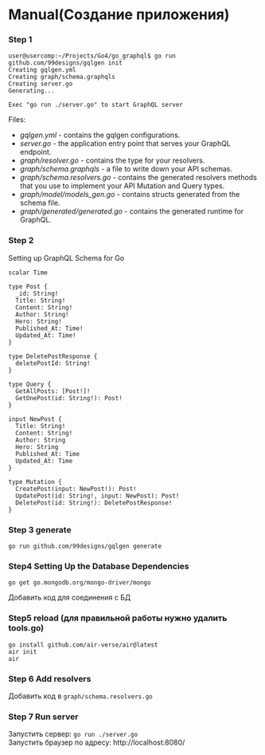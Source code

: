 # Manual(Создание приложения)

### Step 1
```
user@usercomp:~/Projects/Go4/go_graphql$ go run github.com/99designs/gqlgen init
Creating gqlgen.yml
Creating graph/schema.graphqls
Creating server.go
Generating...

Exec "go run ./server.go" to start GraphQL server
```

Files:  
 - *gqlgen.yml* - contains the gqlgen configurations.  
 - *server.go* - the application entry point that serves your GraphQL endpoint.
 - *graph/resolver.go* - contains the type for your resolvers.
 - *graph/schema.graphqls* - a file to write down your API schemas.
 - *graph/schema.resolvers.go* - contains the generated resolvers methods that you use to implement your API Mutation and Query types.
 - *graph/model/models_gen.go* - contains structs generated from the schema file.
 - *graph/generated/generated.go* - contains the generated runtime for GraphQL.

### Step 2
Setting up GraphQL Schema for Go
```
scalar Time

type Post {
  _id: String!
  Title: String!
  Content: String!
  Author: String!
  Hero: String!
  Published_At: Time!
  Updated_At: Time!
}
 
type DeletePostResponse {
  deletePostId: String!
}

type Query {
  GetAllPosts: [Post!]!
  GetOnePost(id: String!): Post!
}
 
input NewPost {
  Title: String!
  Content: String!
  Author: String
  Hero: String
  Published_At: Time
  Updated_At: Time
}
 
type Mutation {
  CreatePost(input: NewPost!): Post!
  UpdatePost(id: String!, input: NewPost): Post!
  DeletePost(id: String!): DeletePostResponse!
}

```

### Step 3 generate
```
go run github.com/99designs/gqlgen generate
```

### Step4 Setting Up the Database Dependencies

```
go get go.mongodb.org/mongo-driver/mongo
```

Добавить код для соединения с БД

### Step5 reload (для правильной работы нужно удалить tools.go)
```
go install github.com/air-verse/air@latest
air init
air
```

### Step 6 Add resolvers 
Добавить код в `graph/schema.resolvers.go`

### Step 7 Run server 
Запустить сервер: `go run ./server.go`   
Запустить браузер по адресу: http://localhost:8080/

